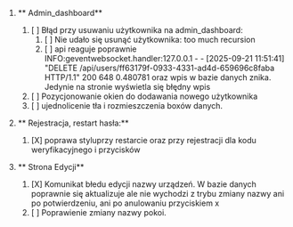 1. ** Admin_dashboard**

   1. [ ] Błąd przy usuwaniu użytkownika na admin_dashboard:
       1. [ ] Nie udało się usunąć użytkownika: too much recursion
       2. [ ] api reaguje poprawnie INFO:geventwebsocket.handler:127.0.0.1 - - [2025-09-21 11:51:41] "DELETE /api/users/ff63179f-0933-4331-ad4d-659696c8faba HTTP/1.1" 200 648 0.480781 oraz wpis w bazie danych znika. Jedynie na stronie wyświetla się błędny wpis
   2. [ ] Pozycjonowanie okien do dodawania nowego użytkownika
   3. [ ] ujednolicenie tła i rozmieszczenia  boxów danych.
2. ** Rejestracja, restart hasła:**

   1. [X] poprawa styluprzy restarcie oraz przy rejestracji dla kodu weryfikacyjnego i przycisków
3. ** Strona Edycji**

   1. [X] Komunikat błedu edycji nazwy urządzeń. W bazie danych poprawnie się aktualizuje ale nie wychodzi z trybu zmiany nazwy ani po potwierdzeniu, ani po anulowaniu przyciskiem x
   2. [ ] Poprawienie zmiany nazwy pokoi.
